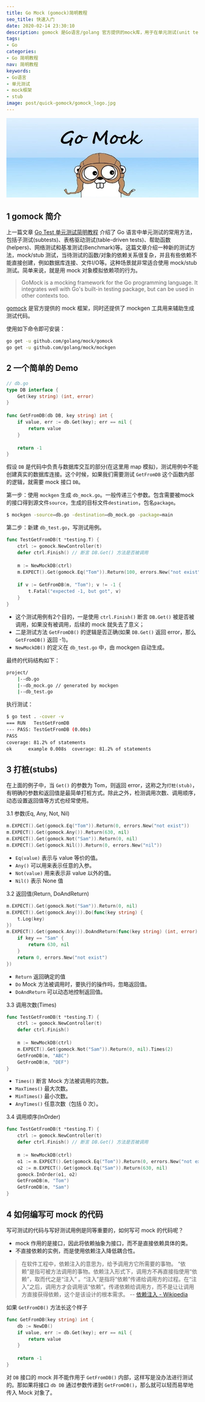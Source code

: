 ```yaml
---
title: Go Mock (gomock)简明教程
seo_title: 快速入门
date: 2020-02-14 23:30:10
description: gomock 是Go语言/golang 官方提供的mock库，用于在单元测试(unit tests) 中模拟一些依赖复杂，难以直接调用的场景，比如网络请求、数据库依赖和文件I/O等。本文介绍了 gomock 的使用方法，包括模拟参数(Any, Nil, Not, Eq)和返回值(Do, Return, DoAndReturn)，以及调用次数(Times) 和顺序(InOrder)，如何写可测试可mock的代码。
tags:
- Go
categories:
- Go 简明教程
nav: 简明教程
keywords:
- Go语言
- 单元测试
- mock框架
- stub
image: post/quick-gomock/gomock_logo.jpg
---
```


![gomock](quick-gomock/gomock.jpg)

## 1 gomock 简介

上一篇文章 [Go Test 单元测试简明教程](https://geektutu.com/post/quick-go-test.html) 介绍了 Go 语言中单元测试的常用方法，包括子测试(subtests)、表格驱动测试(table-driven tests)、帮助函数(helpers)、网络测试和基准测试(Benchmark)等。这篇文章介绍一种新的测试方法，mock/stub 测试，当待测试的函数/对象的依赖关系很复杂，并且有些依赖不能直接创建，例如数据库连接、文件I/O等。这种场景就非常适合使用 mock/stub 测试。简单来说，就是用 mock 对象模拟依赖项的行为。

> GoMock is a mocking framework for the Go programming language. It integrates well with Go's built-in testing package, but can be used in other contexts too.

[gomock](https://github.com/golang/mock) 是官方提供的 mock 框架，同时还提供了 mockgen 工具用来辅助生成测试代码。

使用如下命令即可安装：

```bash
go get -u github.com/golang/mock/gomock
go get -u github.com/golang/mock/mockgen
```

## 2 一个简单的 Demo

```go
// db.go
type DB interface {
	Get(key string) (int, error)
}

func GetFromDB(db DB, key string) int {
	if value, err := db.Get(key); err == nil {
		return value
	}

	return -1
}
```

假设 `DB` 是代码中负责与数据库交互的部分(在这里用 map 模拟)，测试用例中不能创建真实的数据库连接。这个时候，如果我们需要测试 `GetFromDB` 这个函数内部的逻辑，就需要 mock 接口 `DB`。

第一步：使用 `mockgen` 生成 `db_mock.go`。一般传递三个参数。包含需要被mock的接口得到源文件`source`，生成的目标文件`destination`，包名`package`。

```bash
$ mockgen -source=db.go -destination=db_mock.go -package=main
```

第二步：新建 `db_test.go`，写测试用例。

```go
func TestGetFromDB(t *testing.T) {
	ctrl := gomock.NewController(t)
	defer ctrl.Finish() // 断言 DB.Get() 方法是否被调用

	m := NewMockDB(ctrl)
	m.EXPECT().Get(gomock.Eq("Tom")).Return(100, errors.New("not exist"))

	if v := GetFromDB(m, "Tom"); v != -1 {
		t.Fatal("expected -1, but got", v)
	}
}
```

- 这个测试用例有2个目的，一是使用 `ctrl.Finish()` 断言 `DB.Get()` 被是否被调用，如果没有被调用，后续的 mock 就失去了意义；
- 二是测试方法 `GetFromDB()` 的逻辑是否正确(如果 `DB.Get()` 返回 error，那么 `GetFromDB()` 返回 -1)。
- `NewMockDB()` 的定义在 `db_test.go` 中，由 mockgen 自动生成。

最终的代码结构如下：

```bash
project/
    |--db.go
    |--db_mock.go // generated by mockgen
    |--db_test.go
```

执行测试：

```bash
$ go test . -cover -v
=== RUN   TestGetFromDB
--- PASS: TestGetFromDB (0.00s)
PASS
coverage: 81.2% of statements
ok      example 0.008s  coverage: 81.2% of statements
```

## 3 打桩(stubs)

在上面的例子中，当 `Get()` 的参数为 Tom，则返回 error，这称之为`打桩(stub)`，有明确的参数和返回值是最简单打桩方式。除此之外，检测调用次数、调用顺序，动态设置返回值等方式也经常使用。

3.1 参数(Eq, Any, Not, Nil)

```go
m.EXPECT().Get(gomock.Eq("Tom")).Return(0, errors.New("not exist"))
m.EXPECT().Get(gomock.Any()).Return(630, nil)
m.EXPECT().Get(gomock.Not("Sam")).Return(0, nil) 
m.EXPECT().Get(gomock.Nil()).Return(0, errors.New("nil")) 
```

- `Eq(value)` 表示与 value 等价的值。
- `Any()` 可以用来表示任意的入参。
- `Not(value)` 用来表示非 value 以外的值。
- `Nil()` 表示 None 值


3.2 返回值(Return, DoAndReturn)

```go
m.EXPECT().Get(gomock.Not("Sam")).Return(0, nil)
m.EXPECT().Get(gomock.Any()).Do(func(key string) {
    t.Log(key)
})
m.EXPECT().Get(gomock.Any()).DoAndReturn(func(key string) (int, error) {
    if key == "Sam" {
        return 630, nil
    }
    return 0, errors.New("not exist")
})
```

- `Return` 返回确定的值
- `Do` Mock 方法被调用时，要执行的操作吗，忽略返回值。
- `DoAndReturn` 可以动态地控制返回值。

3.3 调用次数(Times)

```go
func TestGetFromDB(t *testing.T) {
	ctrl := gomock.NewController(t)
	defer ctrl.Finish()

	m := NewMockDB(ctrl)
	m.EXPECT().Get(gomock.Not("Sam")).Return(0, nil).Times(2)
	GetFromDB(m, "ABC")
	GetFromDB(m, "DEF")
}
```

- `Times()` 断言 Mock 方法被调用的次数。
- `MaxTimes()` 最大次数。
- `MinTimes()` 最小次数。
- `AnyTimes()` 任意次数（包括 0 次）。

3.4 调用顺序(InOrder)

```go
func TestGetFromDB(t *testing.T) {
	ctrl := gomock.NewController(t)
	defer ctrl.Finish() // 断言 DB.Get() 方法是否被调用

	m := NewMockDB(ctrl)
	o1 := m.EXPECT().Get(gomock.Eq("Tom")).Return(0, errors.New("not exist"))
	o2 := m.EXPECT().Get(gomock.Eq("Sam")).Return(630, nil)
	gomock.InOrder(o1, o2)
	GetFromDB(m, "Tom")
	GetFromDB(m, "Sam")
}
```

## 4 如何编写可 mock 的代码

写可测试的代码与写好测试用例是同等重要的，如何写可 mock 的代码呢？

- mock 作用的是接口，因此将依赖抽象为接口，而不是直接依赖具体的类。
- 不直接依赖的实例，而是使用依赖注入降低耦合性。

> 在软件工程中，依赖注入的意思为，给予调用方它所需要的事物。 “依赖”是指可被方法调用的事物。依赖注入形式下，调用方不再直接指使用“依赖”，取而代之是“注入” 。“注入”是指将“依赖”传递给调用方的过程。在“注入”之后，调用方才会调用该“依赖”。传递依赖给调用方，而不是让让调用方直接获得依赖，这个是该设计的根本需求。
> -- [依赖注入 - Wikipedia](https://zh.wikipedia.org/zh-cn/%E4%BE%9D%E8%B5%96%E6%B3%A8%E5%85%A5)

如果 `GetFromDB()` 方法长这个样子

```go
func GetFromDB(key string) int {
    db := NewDB()
	if value, err := db.Get(key); err == nil {
		return value
	}

	return -1
}
```

对 `DB` 接口的 mock 并不能作用于 `GetFromDB()` 内部，这样写是没办法进行测试的。那如果将接口 `db DB` 通过参数传递到 `GetFromDB()`，那么就可以轻而易举地传入 Mock 对象了。
